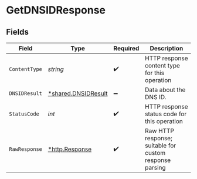 # GetDNSIDResponse


## Fields

| Field                                                            | Type                                                             | Required                                                         | Description                                                      |
| ---------------------------------------------------------------- | ---------------------------------------------------------------- | ---------------------------------------------------------------- | ---------------------------------------------------------------- |
| `ContentType`                                                    | *string*                                                         | :heavy_check_mark:                                               | HTTP response content type for this operation                    |
| `DNSIDResult`                                                    | [*shared.DNSIDResult](../../../pkg/models/shared/dnsidresult.md) | :heavy_minus_sign:                                               | Data about the DNS ID.                                           |
| `StatusCode`                                                     | *int*                                                            | :heavy_check_mark:                                               | HTTP response status code for this operation                     |
| `RawResponse`                                                    | [*http.Response](https://pkg.go.dev/net/http#Response)           | :heavy_check_mark:                                               | Raw HTTP response; suitable for custom response parsing          |